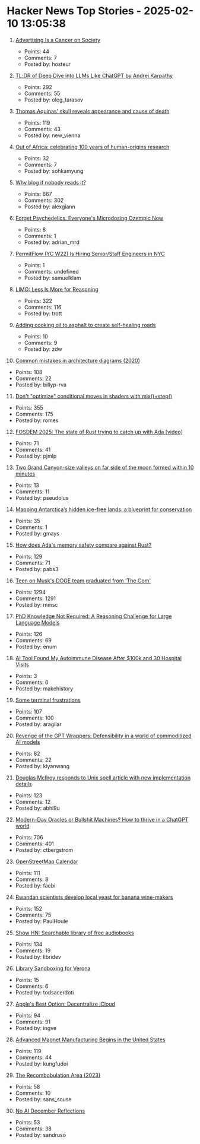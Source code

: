 # Hacker News Top Stories - 2025-02-10 13:05:38

1. [Advertising Is a Cancer on Society](https://jacek.zlydach.pl/blog/2019-07-31-ads-as-cancer.html)
   - Points: 44
   - Comments: 7
   - Posted by: hosteur

2. [TL;DR of Deep Dive into LLMs Like ChatGPT by Andrej Karpathy](https://anfalmushtaq.com/articles/deep-dive-into-llms-like-chatgpt-tldr)
   - Points: 292
   - Comments: 55
   - Posted by: oleg_tarasov

3. [Thomas Aquinas' skull reveals appearance and cause of death](https://www.ncregister.com/blog/face-of-aquinas-revealed-after-750-years)
   - Points: 119
   - Comments: 43
   - Posted by: new_vienna

4. [Out of Africa: celebrating 100 years of human-origins research](https://www.nature.com/articles/d41586-025-00282-1)
   - Points: 32
   - Comments: 7
   - Posted by: sohkamyung

5. [Why blog if nobody reads it?](https://andysblog.uk/why-blog-if-nobody-reads-it/)
   - Points: 667
   - Comments: 302
   - Posted by: alexgiann

6. [Forget Psychedelics. Everyone's Microdosing Ozempic Now](https://www.hollywoodreporter.com/lifestyle/lifestyle-news/microdosing-ozempic-weight-loss-health-gains-1236126989/)
   - Points: 8
   - Comments: 1
   - Posted by: adrian_mrd

7. [PermitFlow (YC W22) Is Hiring Senior/Staff Engineers in NYC](https://jobs.ashbyhq.com/permitflow?departmentId=d33195eb-8978-4439-abc6-5a8a072de808)
   - Points: 1
   - Comments: undefined
   - Posted by: samuelklam

8. [LIMO: Less Is More for Reasoning](https://arxiv.org/abs/2502.03387)
   - Points: 322
   - Comments: 116
   - Posted by: trott

9. [Adding cooking oil to asphalt to create self-healing roads](https://www.thetimes.com/uk/transport/article/pothole-roads-cooking-oil-27vnf27bg)
   - Points: 10
   - Comments: 9
   - Posted by: zdw

10. [Common mistakes in architecture diagrams (2020)](https://www.ilograph.com/blog/posts/diagram-mistakes/)
   - Points: 108
   - Comments: 22
   - Posted by: billyp-rva

11. [Don't "optimize" conditional moves in shaders with mix()+step()](https://iquilezles.org/articles/gpuconditionals/)
   - Points: 355
   - Comments: 175
   - Posted by: romes

12. [FOSDEM 2025: The state of Rust trying to catch up with Ada [video]](https://fosdem.org/2025/schedule/event/fosdem-2025-5356-the-state-of-rust-trying-to-catch-up-with-ada/)
   - Points: 71
   - Comments: 41
   - Posted by: pjmlp

13. [Two Grand Canyon-size valleys on far side of the moon formed within 10 minutes](https://www.cnn.com/2025/02/05/science/lunar-grand-canyons-far-side-moon/index.html)
   - Points: 13
   - Comments: 11
   - Posted by: pseudolus

14. [Mapping Antarctica’s hidden ice-free lands: a blueprint for conservation](https://www.unsw.edu.au/newsroom/news/2025/01/mapping-antarcticas-hidden-ice-free-lands-a-blueprint-for-conservation)
   - Points: 35
   - Comments: 1
   - Posted by: gmays

15. [How does Ada's memory safety compare against Rust?](https://ajxs.me/blog/How_Does_Adas_Memory_Safety_Compare_Against_Rust.html)
   - Points: 129
   - Comments: 71
   - Posted by: pabs3

16. [Teen on Musk's DOGE team graduated from 'The Com'](https://krebsonsecurity.com/2025/02/teen-on-musks-doge-team-graduated-from-the-com/)
   - Points: 1294
   - Comments: 1291
   - Posted by: mmsc

17. [PhD Knowledge Not Required: A Reasoning Challenge for Large Language Models](https://arxiv.org/abs/2502.01584)
   - Points: 126
   - Comments: 69
   - Posted by: enum

18. [AI Tool Found My Autoimmune Disease After $100k and 30 Hospital Visits](https://old.reddit.com/r/selfhosted/comments/1ij7s4m/how_i_built_an_open_source_ai_tool_to_find_my/)
   - Points: 3
   - Comments: 0
   - Posted by: makehistory

19. [Some terminal frustrations](https://jvns.ca/blog/2025/02/05/some-terminal-frustrations/)
   - Points: 107
   - Comments: 100
   - Posted by: aragilar

20. [Revenge of the GPT Wrappers: Defensibility in a world of commoditized AI models](https://andrewchen.substack.com/p/revenge-of-the-gpt-wrappers-defensibility)
   - Points: 82
   - Comments: 22
   - Posted by: kiyanwang

21. [Douglas McIlroy responds to Unix spell article with new implementation details](https://twitter.com/abhi9u/status/1887010136155414602)
   - Points: 123
   - Comments: 12
   - Posted by: abhi9u

22. [Modern-Day Oracles or Bullshit Machines? How to thrive in a ChatGPT world](https://thebullshitmachines.com)
   - Points: 706
   - Comments: 401
   - Posted by: ctbergstrom

23. [OpenStreetMap Calendar](https://osmcal.org/)
   - Points: 111
   - Comments: 8
   - Posted by: faebi

24. [Rwandan scientists develop local yeast for banana wine-makers](https://phys.org/news/2025-01-rwandan-scientists-local-yeast-banana.html)
   - Points: 152
   - Comments: 75
   - Posted by: PaulHoule

25. [Show HN: Searchable library of free audiobooks](https://booksearch.party/)
   - Points: 134
   - Comments: 19
   - Posted by: libridev

26. [Library Sandboxing for Verona](https://github.com/microsoft/verona-sandbox)
   - Points: 15
   - Comments: 6
   - Posted by: todsacerdoti

27. [Apple's Best Option: Decentralize iCloud](https://www.mnot.net/blog/2025/02/09/decentralize-icloud)
   - Points: 94
   - Comments: 91
   - Posted by: ingve

28. [Advanced Magnet Manufacturing Begins in the United States](https://spectrum.ieee.org/advanced-magnet-manufacturing-in-us)
   - Points: 119
   - Comments: 44
   - Posted by: kungfudoi

29. [The Recombobulation Area (2023)](https://onmilwaukee.com/articles/recombobulationsigns)
   - Points: 58
   - Comments: 10
   - Posted by: sans_souse

30. [No AI December Reflections](https://blog.rybarix.com/2025/02/09/noaidecember.html)
   - Points: 53
   - Comments: 38
   - Posted by: sandruso

